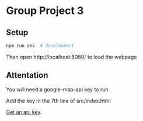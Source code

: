 # Group Project 3

## Setup
```sh
npm run dev  # development
```
Then open http://localhost:8080/ to load the webpage

## Attentation
You will need a google-map-api key to run

Add the key in the 7th line of src/index.html

[Get an api key](https://developers.google.com/maps/documentation/javascript/get-api-key).


